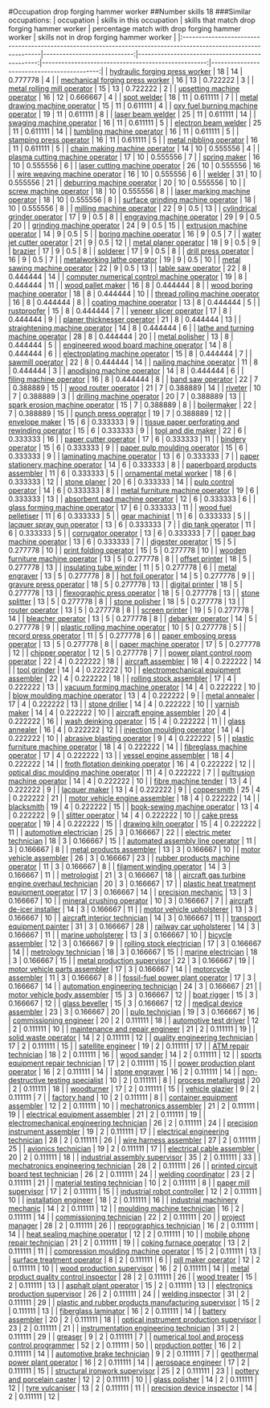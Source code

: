 #Occupation drop forging hammer worker
##Number skills 18
###Similar occupations:
| occupation                                                                                                      |   skills in this occupation |   skills that match drop forging hammer worker |   percentage match with drop forging hammer worker |   skills not in drop forging hammer worker |
|:----------------------------------------------------------------------------------------------------------------|----------------------------:|-----------------------------------------------:|---------------------------------------------------:|-------------------------------------------:|
| [hydraulic forging press worker](hydraulic_forging_press_worker.md)                                             |                          18 |                                             14 |                                           0.777778 |                                          4 |
| [mechanical forging press worker](mechanical_forging_press_worker.md)                                           |                          16 |                                             13 |                                           0.722222 |                                          3 |
| [metal rolling mill operator](metal_rolling_mill_operator.md)                                                   |                          15 |                                             13 |                                           0.722222 |                                          2 |
| [upsetting machine operator](upsetting_machine_operator.md)                                                     |                          16 |                                             12 |                                           0.666667 |                                          4 |
| [spot welder](spot_welder.md)                                                                                   |                          18 |                                             11 |                                           0.611111 |                                          7 |
| [metal drawing machine operator](metal_drawing_machine_operator.md)                                             |                          15 |                                             11 |                                           0.611111 |                                          4 |
| [oxy fuel burning machine operator](oxy_fuel_burning_machine_operator.md)                                       |                          19 |                                             11 |                                           0.611111 |                                          8 |
| [laser beam welder](laser_beam_welder.md)                                                                       |                          25 |                                             11 |                                           0.611111 |                                         14 |
| [swaging machine operator](swaging_machine_operator.md)                                                         |                          16 |                                             11 |                                           0.611111 |                                          5 |
| [electron beam welder](electron_beam_welder.md)                                                                 |                          25 |                                             11 |                                           0.611111 |                                         14 |
| [tumbling machine operator](tumbling_machine_operator.md)                                                       |                          16 |                                             11 |                                           0.611111 |                                          5 |
| [stamping press operator](stamping_press_operator.md)                                                           |                          16 |                                             11 |                                           0.611111 |                                          5 |
| [metal nibbling operator](metal_nibbling_operator.md)                                                           |                          16 |                                             11 |                                           0.611111 |                                          5 |
| [chain making machine operator](chain_making_machine_operator.md)                                               |                          14 |                                             10 |                                           0.555556 |                                          4 |
| [plasma cutting machine operator](plasma_cutting_machine_operator.md)                                           |                          17 |                                             10 |                                           0.555556 |                                          7 |
| [spring maker](spring_maker.md)                                                                                 |                          16 |                                             10 |                                           0.555556 |                                          6 |
| [laser cutting machine operator](laser_cutting_machine_operator.md)                                             |                          26 |                                             10 |                                           0.555556 |                                         16 |
| [wire weaving machine operator](wire_weaving_machine_operator.md)                                               |                          16 |                                             10 |                                           0.555556 |                                          6 |
| [welder](welder.md)                                                                                             |                          31 |                                             10 |                                           0.555556 |                                         21 |
| [deburring machine operator](deburring_machine_operator.md)                                                     |                          20 |                                             10 |                                           0.555556 |                                         10 |
| [screw machine operator](screw_machine_operator.md)                                                             |                          18 |                                             10 |                                           0.555556 |                                          8 |
| [laser marking machine operator](laser_marking_machine_operator.md)                                             |                          18 |                                             10 |                                           0.555556 |                                          8 |
| [surface grinding machine operator](surface_grinding_machine_operator.md)                                       |                          18 |                                             10 |                                           0.555556 |                                          8 |
| [milling machine operator](milling_machine_operator.md)                                                         |                          22 |                                              9 |                                           0.5      |                                         13 |
| [cylindrical grinder operator](cylindrical_grinder_operator.md)                                                 |                          17 |                                              9 |                                           0.5      |                                          8 |
| [engraving machine operator](engraving_machine_operator.md)                                                     |                          29 |                                              9 |                                           0.5      |                                         20 |
| [grinding machine operator](grinding_machine_operator.md)                                                       |                          24 |                                              9 |                                           0.5      |                                         15 |
| [extrusion machine operator](extrusion_machine_operator.md)                                                     |                          14 |                                              9 |                                           0.5      |                                          5 |
| [boring machine operator](boring_machine_operator.md)                                                           |                          16 |                                              9 |                                           0.5      |                                          7 |
| [water jet cutter operator](water_jet_cutter_operator.md)                                                       |                          21 |                                              9 |                                           0.5      |                                         12 |
| [metal planer operator](metal_planer_operator.md)                                                               |                          18 |                                              9 |                                           0.5      |                                          9 |
| [brazier](brazier.md)                                                                                           |                          17 |                                              9 |                                           0.5      |                                          8 |
| [solderer](solderer.md)                                                                                         |                          17 |                                              9 |                                           0.5      |                                          8 |
| [drill press operator](drill_press_operator.md)                                                                 |                          16 |                                              9 |                                           0.5      |                                          7 |
| [metalworking lathe operator](metalworking_lathe_operator.md)                                                   |                          19 |                                              9 |                                           0.5      |                                         10 |
| [metal sawing machine operator](metal_sawing_machine_operator.md)                                               |                          22 |                                              9 |                                           0.5      |                                         13 |
| [table saw operator](table_saw_operator.md)                                                                     |                          22 |                                              8 |                                           0.444444 |                                         14 |
| [computer numerical control machine operator](computer_numerical_control_machine_operator.md)                   |                          19 |                                              8 |                                           0.444444 |                                         11 |
| [wood pallet maker](wood_pallet_maker.md)                                                                       |                          16 |                                              8 |                                           0.444444 |                                          8 |
| [wood boring machine operator](wood_boring_machine_operator.md)                                                 |                          18 |                                              8 |                                           0.444444 |                                         10 |
| [thread rolling machine operator](thread_rolling_machine_operator.md)                                           |                          16 |                                              8 |                                           0.444444 |                                          8 |
| [coating machine operator](coating_machine_operator.md)                                                         |                          13 |                                              8 |                                           0.444444 |                                          5 |
| [rustproofer](rustproofer.md)                                                                                   |                          15 |                                              8 |                                           0.444444 |                                          7 |
| [veneer slicer operator](veneer_slicer_operator.md)                                                             |                          17 |                                              8 |                                           0.444444 |                                          9 |
| [planer thicknesser operator](planer_thicknesser_operator.md)                                                   |                          21 |                                              8 |                                           0.444444 |                                         13 |
| [straightening machine operator](straightening_machine_operator.md)                                             |                          14 |                                              8 |                                           0.444444 |                                          6 |
| [lathe and turning machine operator](lathe_and_turning_machine_operator.md)                                     |                          28 |                                              8 |                                           0.444444 |                                         20 |
| [metal polisher](metal_polisher.md)                                                                             |                          13 |                                              8 |                                           0.444444 |                                          5 |
| [engineered wood board machine operator](engineered_wood_board_machine_operator.md)                             |                          14 |                                              8 |                                           0.444444 |                                          6 |
| [electroplating machine operator](electroplating_machine_operator.md)                                           |                          15 |                                              8 |                                           0.444444 |                                          7 |
| [sawmill operator](sawmill_operator.md)                                                                         |                          22 |                                              8 |                                           0.444444 |                                         14 |
| [nailing machine operator](nailing_machine_operator.md)                                                         |                          11 |                                              8 |                                           0.444444 |                                          3 |
| [anodising machine operator](anodising_machine_operator.md)                                                     |                          14 |                                              8 |                                           0.444444 |                                          6 |
| [filing machine operator](filing_machine_operator.md)                                                           |                          16 |                                              8 |                                           0.444444 |                                          8 |
| [band saw operator](band_saw_operator.md)                                                                       |                          22 |                                              7 |                                           0.388889 |                                         15 |
| [wood router operator](wood_router_operator.md)                                                                 |                          21 |                                              7 |                                           0.388889 |                                         14 |
| [riveter](riveter.md)                                                                                           |                          10 |                                              7 |                                           0.388889 |                                          3 |
| [drilling machine operator](drilling_machine_operator.md)                                                       |                          20 |                                              7 |                                           0.388889 |                                         13 |
| [spark erosion machine operator](spark_erosion_machine_operator.md)                                             |                          15 |                                              7 |                                           0.388889 |                                          8 |
| [boilermaker](boilermaker.md)                                                                                   |                          22 |                                              7 |                                           0.388889 |                                         15 |
| [punch press operator](punch_press_operator.md)                                                                 |                          19 |                                              7 |                                           0.388889 |                                         12 |
| [envelope maker](envelope_maker.md)                                                                             |                          15 |                                              6 |                                           0.333333 |                                          9 |
| [tissue paper perforating and rewinding operator](tissue_paper_perforating_and_rewinding_operator.md)           |                          15 |                                              6 |                                           0.333333 |                                          9 |
| [tool and die maker](tool_and_die_maker.md)                                                                     |                          22 |                                              6 |                                           0.333333 |                                         16 |
| [paper cutter operator](paper_cutter_operator.md)                                                               |                          17 |                                              6 |                                           0.333333 |                                         11 |
| [bindery operator](bindery_operator.md)                                                                         |                          15 |                                              6 |                                           0.333333 |                                          9 |
| [paper pulp moulding operator](paper_pulp_moulding_operator.md)                                                 |                          15 |                                              6 |                                           0.333333 |                                          9 |
| [laminating machine operator](laminating_machine_operator.md)                                                   |                          13 |                                              6 |                                           0.333333 |                                          7 |
| [paper stationery machine operator](paper_stationery_machine_operator.md)                                       |                          14 |                                              6 |                                           0.333333 |                                          8 |
| [paperboard products assembler](paperboard_products_assembler.md)                                               |                          11 |                                              6 |                                           0.333333 |                                          5 |
| [ornamental metal worker](ornamental_metal_worker.md)                                                           |                          18 |                                              6 |                                           0.333333 |                                         12 |
| [stone planer](stone_planer.md)                                                                                 |                          20 |                                              6 |                                           0.333333 |                                         14 |
| [pulp control operator](pulp_control_operator.md)                                                               |                          14 |                                              6 |                                           0.333333 |                                          8 |
| [metal furniture machine operator](metal_furniture_machine_operator.md)                                         |                          19 |                                              6 |                                           0.333333 |                                         13 |
| [absorbent pad machine operator](absorbent_pad_machine_operator.md)                                             |                          12 |                                              6 |                                           0.333333 |                                          6 |
| [glass forming machine operator](glass_forming_machine_operator.md)                                             |                          17 |                                              6 |                                           0.333333 |                                         11 |
| [wood fuel pelletiser](wood_fuel_pelletiser.md)                                                                 |                          11 |                                              6 |                                           0.333333 |                                          5 |
| [gear machinist](gear_machinist.md)                                                                             |                          11 |                                              6 |                                           0.333333 |                                          5 |
| [lacquer spray gun operator](lacquer_spray_gun_operator.md)                                                     |                          13 |                                              6 |                                           0.333333 |                                          7 |
| [dip tank operator](dip_tank_operator.md)                                                                       |                          11 |                                              6 |                                           0.333333 |                                          5 |
| [corrugator operator](corrugator_operator.md)                                                                   |                          13 |                                              6 |                                           0.333333 |                                          7 |
| [paper bag machine operator](paper_bag_machine_operator.md)                                                     |                          13 |                                              6 |                                           0.333333 |                                          7 |
| [digester operator](digester_operator.md)                                                                       |                          15 |                                              5 |                                           0.277778 |                                         10 |
| [print folding operator](print_folding_operator.md)                                                             |                          15 |                                              5 |                                           0.277778 |                                         10 |
| [wooden furniture machine operator](wooden_furniture_machine_operator.md)                                       |                          13 |                                              5 |                                           0.277778 |                                          8 |
| [offset printer](offset_printer.md)                                                                             |                          18 |                                              5 |                                           0.277778 |                                         13 |
| [insulating tube winder](insulating_tube_winder.md)                                                             |                          11 |                                              5 |                                           0.277778 |                                          6 |
| [metal engraver](metal_engraver.md)                                                                             |                          13 |                                              5 |                                           0.277778 |                                          8 |
| [hot foil operator](hot_foil_operator.md)                                                                       |                          14 |                                              5 |                                           0.277778 |                                          9 |
| [gravure press operator](gravure_press_operator.md)                                                             |                          18 |                                              5 |                                           0.277778 |                                         13 |
| [digital printer](digital_printer.md)                                                                           |                          18 |                                              5 |                                           0.277778 |                                         13 |
| [flexographic press operator](flexographic_press_operator.md)                                                   |                          18 |                                              5 |                                           0.277778 |                                         13 |
| [stone splitter](stone_splitter.md)                                                                             |                          13 |                                              5 |                                           0.277778 |                                          8 |
| [stone polisher](stone_polisher.md)                                                                             |                          18 |                                              5 |                                           0.277778 |                                         13 |
| [router operator](router_operator.md)                                                                           |                          13 |                                              5 |                                           0.277778 |                                          8 |
| [screen printer](screen_printer.md)                                                                             |                          19 |                                              5 |                                           0.277778 |                                         14 |
| [bleacher operator](bleacher_operator.md)                                                                       |                          13 |                                              5 |                                           0.277778 |                                          8 |
| [debarker operator](debarker_operator.md)                                                                       |                          14 |                                              5 |                                           0.277778 |                                          9 |
| [plastic rolling machine operator](plastic_rolling_machine_operator.md)                                         |                          10 |                                              5 |                                           0.277778 |                                          5 |
| [record press operator](record_press_operator.md)                                                               |                          11 |                                              5 |                                           0.277778 |                                          6 |
| [paper embosing press operator](paper_embosing_press_operator.md)                                               |                          13 |                                              5 |                                           0.277778 |                                          8 |
| [paper machine operator](paper_machine_operator.md)                                                             |                          17 |                                              5 |                                           0.277778 |                                         12 |
| [chipper operator](chipper_operator.md)                                                                         |                          12 |                                              5 |                                           0.277778 |                                          7 |
| [power plant control room operator](power_plant_control_room_operator.md)                                       |                          22 |                                              4 |                                           0.222222 |                                         18 |
| [aircraft assembler](aircraft_assembler.md)                                                                     |                          18 |                                              4 |                                           0.222222 |                                         14 |
| [tool grinder](tool_grinder.md)                                                                                 |                          14 |                                              4 |                                           0.222222 |                                         10 |
| [electromechanical equipment assembler](electromechanical_equipment_assembler.md)                               |                          22 |                                              4 |                                           0.222222 |                                         18 |
| [rolling stock assembler](rolling_stock_assembler.md)                                                           |                          17 |                                              4 |                                           0.222222 |                                         13 |
| [vacuum forming machine operator](vacuum_forming_machine_operator.md)                                           |                          14 |                                              4 |                                           0.222222 |                                         10 |
| [blow moulding machine operator](blow_moulding_machine_operator.md)                                             |                          13 |                                              4 |                                           0.222222 |                                          9 |
| [metal annealer](metal_annealer.md)                                                                             |                          17 |                                              4 |                                           0.222222 |                                         13 |
| [stone driller](stone_driller.md)                                                                               |                          14 |                                              4 |                                           0.222222 |                                         10 |
| [varnish maker](varnish_maker.md)                                                                               |                          14 |                                              4 |                                           0.222222 |                                         10 |
| [aircraft engine assembler](aircraft_engine_assembler.md)                                                       |                          20 |                                              4 |                                           0.222222 |                                         16 |
| [wash deinking operator](wash_deinking_operator.md)                                                             |                          15 |                                              4 |                                           0.222222 |                                         11 |
| [glass annealer](glass_annealer.md)                                                                             |                          16 |                                              4 |                                           0.222222 |                                         12 |
| [injection moulding operator](injection_moulding_operator.md)                                                   |                          14 |                                              4 |                                           0.222222 |                                         10 |
| [abrasive blasting operator](abrasive_blasting_operator.md)                                                     |                           9 |                                              4 |                                           0.222222 |                                          5 |
| [plastic furniture machine operator](plastic_furniture_machine_operator.md)                                     |                          18 |                                              4 |                                           0.222222 |                                         14 |
| [fibreglass machine operator](fibreglass_machine_operator.md)                                                   |                          17 |                                              4 |                                           0.222222 |                                         13 |
| [vessel engine assembler](vessel_engine_assembler.md)                                                           |                          18 |                                              4 |                                           0.222222 |                                         14 |
| [froth flotation deinking operator](froth_flotation_deinking_operator.md)                                       |                          16 |                                              4 |                                           0.222222 |                                         12 |
| [optical disc moulding machine operator](optical_disc_moulding_machine_operator.md)                             |                          11 |                                              4 |                                           0.222222 |                                          7 |
| [pultrusion machine operator](pultrusion_machine_operator.md)                                                   |                          14 |                                              4 |                                           0.222222 |                                         10 |
| [fibre machine tender](fibre_machine_tender.md)                                                                 |                          13 |                                              4 |                                           0.222222 |                                          9 |
| [lacquer maker](lacquer_maker.md)                                                                               |                          13 |                                              4 |                                           0.222222 |                                          9 |
| [coppersmith](coppersmith.md)                                                                                   |                          25 |                                              4 |                                           0.222222 |                                         21 |
| [motor vehicle engine assembler](motor_vehicle_engine_assembler.md)                                             |                          18 |                                              4 |                                           0.222222 |                                         14 |
| [blacksmith](blacksmith.md)                                                                                     |                          19 |                                              4 |                                           0.222222 |                                         15 |
| [book-sewing machine operator](book-sewing_machine_operator.md)                                                 |                          13 |                                              4 |                                           0.222222 |                                          9 |
| [slitter operator](slitter_operator.md)                                                                         |                          14 |                                              4 |                                           0.222222 |                                         10 |
| [cake press operator](cake_press_operator.md)                                                                   |                          19 |                                              4 |                                           0.222222 |                                         15 |
| [drawing kiln operator](drawing_kiln_operator.md)                                                               |                          15 |                                              4 |                                           0.222222 |                                         11 |
| [automotive electrician](automotive_electrician.md)                                                             |                          25 |                                              3 |                                           0.166667 |                                         22 |
| [electric meter technician](electric_meter_technician.md)                                                       |                          18 |                                              3 |                                           0.166667 |                                         15 |
| [automated assembly line operator](automated_assembly_line_operator.md)                                         |                          11 |                                              3 |                                           0.166667 |                                          8 |
| [metal products assembler](metal_products_assembler.md)                                                         |                          13 |                                              3 |                                           0.166667 |                                         10 |
| [motor vehicle assembler](motor_vehicle_assembler.md)                                                           |                          26 |                                              3 |                                           0.166667 |                                         23 |
| [rubber products machine operator](rubber_products_machine_operator.md)                                         |                          11 |                                              3 |                                           0.166667 |                                          8 |
| [filament winding operator](filament_winding_operator.md)                                                       |                          14 |                                              3 |                                           0.166667 |                                         11 |
| [metrologist](metrologist.md)                                                                                   |                          21 |                                              3 |                                           0.166667 |                                         18 |
| [aircraft gas turbine engine overhaul technician](aircraft_gas_turbine_engine_overhaul_technician.md)           |                          20 |                                              3 |                                           0.166667 |                                         17 |
| [plastic heat treatment equipment operator](plastic_heat_treatment_equipment_operator.md)                       |                          17 |                                              3 |                                           0.166667 |                                         14 |
| [precision mechanic](precision_mechanic.md)                                                                     |                          13 |                                              3 |                                           0.166667 |                                         10 |
| [mineral crushing operator](mineral_crushing_operator.md)                                                       |                          10 |                                              3 |                                           0.166667 |                                          7 |
| [aircraft de-icer installer](aircraft_de-icer_installer.md)                                                     |                          14 |                                              3 |                                           0.166667 |                                         11 |
| [motor vehicle upholsterer](motor_vehicle_upholsterer.md)                                                       |                          13 |                                              3 |                                           0.166667 |                                         10 |
| [aircraft interior technician](aircraft_interior_technician.md)                                                 |                          14 |                                              3 |                                           0.166667 |                                         11 |
| [transport equipment painter](transport_equipment_painter.md)                                                   |                          31 |                                              3 |                                           0.166667 |                                         28 |
| [railway car upholsterer](railway_car_upholsterer.md)                                                           |                          14 |                                              3 |                                           0.166667 |                                         11 |
| [marine upholsterer](marine_upholsterer.md)                                                                     |                          13 |                                              3 |                                           0.166667 |                                         10 |
| [bicycle assembler](bicycle_assembler.md)                                                                       |                          12 |                                              3 |                                           0.166667 |                                          9 |
| [rolling stock electrician](rolling_stock_electrician.md)                                                       |                          17 |                                              3 |                                           0.166667 |                                         14 |
| [metrology technician](metrology_technician.md)                                                                 |                          18 |                                              3 |                                           0.166667 |                                         15 |
| [marine electrician](marine_electrician.md)                                                                     |                          18 |                                              3 |                                           0.166667 |                                         15 |
| [metal production supervisor](metal_production_supervisor.md)                                                   |                          22 |                                              3 |                                           0.166667 |                                         19 |
| [motor vehicle parts assembler](motor_vehicle_parts_assembler.md)                                               |                          17 |                                              3 |                                           0.166667 |                                         14 |
| [motorcycle assembler](motorcycle_assembler.md)                                                                 |                          11 |                                              3 |                                           0.166667 |                                          8 |
| [fossil-fuel power plant operator](fossil-fuel_power_plant_operator.md)                                         |                          17 |                                              3 |                                           0.166667 |                                         14 |
| [automation engineering technician](automation_engineering_technician.md)                                       |                          24 |                                              3 |                                           0.166667 |                                         21 |
| [motor vehicle body assembler](motor_vehicle_body_assembler.md)                                                 |                          15 |                                              3 |                                           0.166667 |                                         12 |
| [boat rigger](boat_rigger.md)                                                                                   |                          15 |                                              3 |                                           0.166667 |                                         12 |
| [glass beveller](glass_beveller.md)                                                                             |                          15 |                                              3 |                                           0.166667 |                                         12 |
| [medical device assembler](medical_device_assembler.md)                                                         |                          23 |                                              3 |                                           0.166667 |                                         20 |
| [pulp technician](pulp_technician.md)                                                                           |                          19 |                                              3 |                                           0.166667 |                                         16 |
| [commissioning engineer](commissioning_engineer.md)                                                             |                          20 |                                              2 |                                           0.111111 |                                         18 |
| [automotive test driver](automotive_test_driver.md)                                                             |                          12 |                                              2 |                                           0.111111 |                                         10 |
| [maintenance and repair engineer](maintenance_and_repair_engineer.md)                                           |                          21 |                                              2 |                                           0.111111 |                                         19 |
| [solid waste operator](solid_waste_operator.md)                                                                 |                          14 |                                              2 |                                           0.111111 |                                         12 |
| [quality engineering technician](quality_engineering_technician.md)                                             |                          17 |                                              2 |                                           0.111111 |                                         15 |
| [satellite engineer](satellite_engineer.md)                                                                     |                          19 |                                              2 |                                           0.111111 |                                         17 |
| [ATM repair technician](ATM_repair_technician.md)                                                               |                          18 |                                              2 |                                           0.111111 |                                         16 |
| [wood sander](wood_sander.md)                                                                                   |                          14 |                                              2 |                                           0.111111 |                                         12 |
| [sports equipment repair technician](sports_equipment_repair_technician.md)                                     |                          17 |                                              2 |                                           0.111111 |                                         15 |
| [power production plant operator](power_production_plant_operator.md)                                           |                          16 |                                              2 |                                           0.111111 |                                         14 |
| [stone engraver](stone_engraver.md)                                                                             |                          16 |                                              2 |                                           0.111111 |                                         14 |
| [non-destructive testing specialist](non-destructive_testing_specialist.md)                                     |                          10 |                                              2 |                                           0.111111 |                                          8 |
| [process metallurgist](process_metallurgist.md)                                                                 |                          20 |                                              2 |                                           0.111111 |                                         18 |
| [woodturner](woodturner.md)                                                                                     |                          17 |                                              2 |                                           0.111111 |                                         15 |
| [vehicle glazier](vehicle_glazier.md)                                                                           |                           9 |                                              2 |                                           0.111111 |                                          7 |
| [factory hand](factory_hand.md)                                                                                 |                          10 |                                              2 |                                           0.111111 |                                          8 |
| [container equipment assembler](container_equipment_assembler.md)                                               |                          12 |                                              2 |                                           0.111111 |                                         10 |
| [mechatronics assembler](mechatronics_assembler.md)                                                             |                          21 |                                              2 |                                           0.111111 |                                         19 |
| [electrical equipment assembler](electrical_equipment_assembler.md)                                             |                          21 |                                              2 |                                           0.111111 |                                         19 |
| [electromechanical engineering technician](electromechanical_engineering_technician.md)                         |                          26 |                                              2 |                                           0.111111 |                                         24 |
| [precision instrument assembler](precision_instrument_assembler.md)                                             |                          19 |                                              2 |                                           0.111111 |                                         17 |
| [electrical engineering technician](electrical_engineering_technician.md)                                       |                          28 |                                              2 |                                           0.111111 |                                         26 |
| [wire harness assembler](wire_harness_assembler.md)                                                             |                          27 |                                              2 |                                           0.111111 |                                         25 |
| [avionics technician](avionics_technician.md)                                                                   |                          19 |                                              2 |                                           0.111111 |                                         17 |
| [electrical cable assembler](electrical_cable_assembler.md)                                                     |                          20 |                                              2 |                                           0.111111 |                                         18 |
| [industrial assembly supervisor](industrial_assembly_supervisor.md)                                             |                          35 |                                              2 |                                           0.111111 |                                         33 |
| [mechatronics engineering technician](mechatronics_engineering_technician.md)                                   |                          28 |                                              2 |                                           0.111111 |                                         26 |
| [printed circuit board test technician](printed_circuit_board_test_technician.md)                               |                          26 |                                              2 |                                           0.111111 |                                         24 |
| [welding coordinator](welding_coordinator.md)                                                                   |                          23 |                                              2 |                                           0.111111 |                                         21 |
| [material testing technician](material_testing_technician.md)                                                   |                          10 |                                              2 |                                           0.111111 |                                          8 |
| [paper mill supervisor](paper_mill_supervisor.md)                                                               |                          17 |                                              2 |                                           0.111111 |                                         15 |
| [industrial robot controller](industrial_robot_controller.md)                                                   |                          12 |                                              2 |                                           0.111111 |                                         10 |
| [installation engineer](installation_engineer.md)                                                               |                          18 |                                              2 |                                           0.111111 |                                         16 |
| [industrial machinery mechanic](industrial_machinery_mechanic.md)                                               |                          14 |                                              2 |                                           0.111111 |                                         12 |
| [moulding machine technician](moulding_machine_technician.md)                                                   |                          16 |                                              2 |                                           0.111111 |                                         14 |
| [commissioning technician](commissioning_technician.md)                                                         |                          22 |                                              2 |                                           0.111111 |                                         20 |
| [project manager](project_manager.md)                                                                           |                          28 |                                              2 |                                           0.111111 |                                         26 |
| [reprographics technician](reprographics_technician.md)                                                         |                          16 |                                              2 |                                           0.111111 |                                         14 |
| [heat sealing machine operator](heat_sealing_machine_operator.md)                                               |                          12 |                                              2 |                                           0.111111 |                                         10 |
| [mobile phone repair technician](mobile_phone_repair_technician.md)                                             |                          21 |                                              2 |                                           0.111111 |                                         19 |
| [coking furnace operator](coking_furnace_operator.md)                                                           |                          13 |                                              2 |                                           0.111111 |                                         11 |
| [compression moulding machine operator](compression_moulding_machine_operator.md)                               |                          15 |                                              2 |                                           0.111111 |                                         13 |
| [surface treatment operator](surface_treatment_operator.md)                                                     |                           8 |                                              2 |                                           0.111111 |                                          6 |
| [pill maker operator](pill_maker_operator.md)                                                                   |                          12 |                                              2 |                                           0.111111 |                                         10 |
| [wood production supervisor](wood_production_supervisor.md)                                                     |                          16 |                                              2 |                                           0.111111 |                                         14 |
| [metal product quality control inspector](metal_product_quality_control_inspector.md)                           |                          28 |                                              2 |                                           0.111111 |                                         26 |
| [wood treater](wood_treater.md)                                                                                 |                          15 |                                              2 |                                           0.111111 |                                         13 |
| [asphalt plant operator](asphalt_plant_operator.md)                                                             |                          15 |                                              2 |                                           0.111111 |                                         13 |
| [electronics production supervisor](electronics_production_supervisor.md)                                       |                          26 |                                              2 |                                           0.111111 |                                         24 |
| [welding inspector](welding_inspector.md)                                                                       |                          31 |                                              2 |                                           0.111111 |                                         29 |
| [plastic and rubber products manufacturing supervisor](plastic_and_rubber_products_manufacturing_supervisor.md) |                          15 |                                              2 |                                           0.111111 |                                         13 |
| [fiberglass laminator](fiberglass_laminator.md)                                                                 |                          16 |                                              2 |                                           0.111111 |                                         14 |
| [battery assembler](battery_assembler.md)                                                                       |                          20 |                                              2 |                                           0.111111 |                                         18 |
| [optical instrument production supervisor](optical_instrument_production_supervisor.md)                         |                          23 |                                              2 |                                           0.111111 |                                         21 |
| [instrumentation engineering technician](instrumentation_engineering_technician.md)                             |                          31 |                                              2 |                                           0.111111 |                                         29 |
| [greaser](greaser.md)                                                                                           |                           9 |                                              2 |                                           0.111111 |                                          7 |
| [numerical tool and process control programmer](numerical_tool_and_process_control_programmer.md)               |                          52 |                                              2 |                                           0.111111 |                                         50 |
| [production potter](production_potter.md)                                                                       |                          16 |                                              2 |                                           0.111111 |                                         14 |
| [automotive brake technician](automotive_brake_technician.md)                                                   |                           9 |                                              2 |                                           0.111111 |                                          7 |
| [geothermal power plant operator](geothermal_power_plant_operator.md)                                           |                          16 |                                              2 |                                           0.111111 |                                         14 |
| [aerospace engineer](aerospace_engineer.md)                                                                     |                          17 |                                              2 |                                           0.111111 |                                         15 |
| [structural ironwork supervisor](structural_ironwork_supervisor.md)                                             |                          25 |                                              2 |                                           0.111111 |                                         23 |
| [pottery and porcelain caster](pottery_and_porcelain_caster.md)                                                 |                          12 |                                              2 |                                           0.111111 |                                         10 |
| [glass polisher](glass_polisher.md)                                                                             |                          14 |                                              2 |                                           0.111111 |                                         12 |
| [tyre vulcaniser](tyre_vulcaniser.md)                                                                           |                          13 |                                              2 |                                           0.111111 |                                         11 |
| [precision device inspector](precision_device_inspector.md)                                                     |                          14 |                                              2 |                                           0.111111 |                                         12 |
